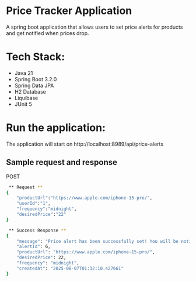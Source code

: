 # Price Tracker Application
A spring boot application that allows users to set price alerts for products and get notified when prices drop.

# Tech Stack:

- Java 21
- Spring Boot 3.2.0
- Spring Data JPA
- H2 Database
- Liquibase
- JUnit 5

# Run the application:
The application will start on http://localhost:8989/api/price-alerts

## Sample request and response
POST
```bash
 ** Request **
{
    "productUrl":"https://www.apple.com/iphone-15-pro/",
    "userId":"1",
    "frequency":"midnight",
    "desiredPrice":"22"
}

 ** Success Response **
{
    "message": "Price alert has been successfully set! You will be notified when the price drops to or below your desired price.",
    "alertId": 6,
    "productUrl": "https://www.apple.com/iphone-15-pro/",
    "desiredPrice": 22,
    "frequency": "midnight",
    "createdAt": "2025-08-07T01:32:10.427661"
}
